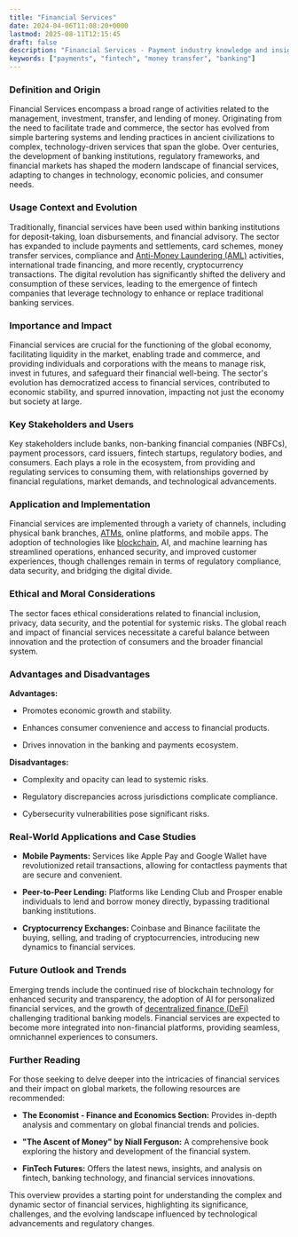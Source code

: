 ```yaml
---
title: "Financial Services"
date: 2024-04-06T11:08:20+0000
lastmod: 2025-08-11T12:15:45
draft: false
description: "Financial Services - Payment industry knowledge and insights"
keywords: ["payments", "fintech", "money transfer", "banking"]
---
```


### Definition and Origin

Financial Services encompass a broad range of activities related to the management, investment, transfer, and lending of money. Originating from the need to facilitate trade and commerce, the sector has evolved from simple bartering systems and lending practices in ancient civilizations to complex, technology-driven services that span the globe. Over centuries, the development of banking institutions, regulatory frameworks, and financial markets has shaped the modern landscape of financial services, adapting to changes in technology, economic policies, and consumer needs.

### Usage Context and Evolution

Traditionally, financial services have been used within banking institutions for deposit-taking, loan disbursements, and financial advisory. The sector has expanded to include payments and settlements, card schemes, money transfer services, compliance and [Anti-Money Laundering (AML)](https://faisalkhanllc.xyz/resources/payments-wiki/a/anti-money-laundering-aml/) activities, international trade financing, and more recently, cryptocurrency transactions. The digital revolution has significantly shifted the delivery and consumption of these services, leading to the emergence of fintech companies that leverage technology to enhance or replace traditional banking services.

### Importance and Impact

Financial services are crucial for the functioning of the global economy, facilitating liquidity in the market, enabling trade and commerce, and providing individuals and corporations with the means to manage risk, invest in futures, and safeguard their financial well-being. The sector's evolution has democratized access to financial services, contributed to economic stability, and spurred innovation, impacting not just the economy but society at large.

### Key Stakeholders and Users

Key stakeholders include banks, non-banking financial companies (NBFCs), payment processors, card issuers, fintech startups, regulatory bodies, and consumers. Each plays a role in the ecosystem, from providing and regulating services to consuming them, with relationships governed by financial regulations, market demands, and technological advancements.

### Application and Implementation

Financial services are implemented through a variety of channels, including physical bank branches, [ATMs](https://faisalkhanllc.xyz/resources/payments-wiki/a/automated-teller-machine-atm/), online platforms, and mobile apps. The adoption of technologies like [blockchain](https://faisalkhanllc.xyz/resources/payments-wiki/b/blockchain/), AI, and machine learning has streamlined operations, enhanced security, and improved customer experiences, though challenges remain in terms of regulatory compliance, data security, and bridging the digital divide.

### Ethical and Moral Considerations

The sector faces ethical considerations related to financial inclusion, privacy, data security, and the potential for systemic risks. The global reach and impact of financial services necessitate a careful balance between innovation and the protection of consumers and the broader financial system.

### Advantages and Disadvantages

**Advantages:**

- Promotes economic growth and stability.

- Enhances consumer convenience and access to financial products.

- Drives innovation in the banking and payments ecosystem.

**Disadvantages:**

- Complexity and opacity can lead to systemic risks.

- Regulatory discrepancies across jurisdictions complicate compliance.

- Cybersecurity vulnerabilities pose significant risks.

### Real-World Applications and Case Studies

- **Mobile Payments:** Services like Apple Pay and Google Wallet have revolutionized retail transactions, allowing for contactless payments that are secure and convenient.

- **Peer-to-Peer Lending:** Platforms like Lending Club and Prosper enable individuals to lend and borrow money directly, bypassing traditional banking institutions.

- **Cryptocurrency Exchanges:** Coinbase and Binance facilitate the buying, selling, and trading of cryptocurrencies, introducing new dynamics to financial services.

### Future Outlook and Trends

Emerging trends include the continued rise of blockchain technology for enhanced security and transparency, the adoption of AI for personalized financial services, and the growth of [decentralized finance (DeFi)](https://faisalkhanllc.xyz/resources/payments-wiki/d/decentralized-finance-defi/) challenging traditional banking models. Financial services are expected to become more integrated into non-financial platforms, providing seamless, omnichannel experiences to consumers.

### Further Reading

For those seeking to delve deeper into the intricacies of financial services and their impact on global markets, the following resources are recommended:

- **The Economist - Finance and Economics Section:** Provides in-depth analysis and commentary on global financial trends and policies.

- **"The Ascent of Money" by Niall Ferguson:** A comprehensive book exploring the history and development of the financial system.

- **FinTech Futures:** Offers the latest news, insights, and analysis on fintech, banking technology, and financial services innovations.

This overview provides a starting point for understanding the complex and dynamic sector of financial services, highlighting its significance, challenges, and the evolving landscape influenced by technological advancements and regulatory changes.